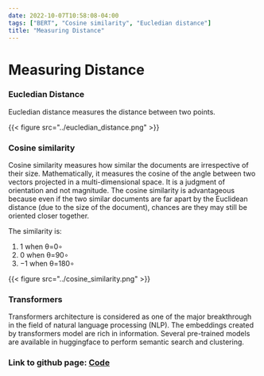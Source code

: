 ```yaml
---
date: 2022-10-07T10:58:08-04:00
tags: ["BERT", "Cosine similarity", "Eucledian distance"]
title: "Measuring Distance"
---
```


# Measuring Distance

### Eucledian Distance
Eucledian distance measures the distance between two points.

{{< figure src="../eucledian_distance.png" >}}


### Cosine similarity

Cosine similarity measures how similar the documents are irrespective of their size. Mathematically, it measures the cosine of the angle between two vectors projected in a multi-dimensional space.  It is a judgment of orientation and not magnitude. The cosine similarity is advantageous because even if the two similar documents are far apart by the Euclidean distance (due to the size of the document), chances are they may still be oriented closer together.

The similarity is:

1) 1 when θ=0∘
2) 0 when θ=90∘
3) −1 when θ=180∘

{{< figure src="../cosine_similarity.png" >}}


### Transformers

Transformers architecture is considered as one of the major breakthrough in the field of natural language processing (NLP). The embeddings created by transformers model are rich in information. Several pre-trained models are available in huggingface to perform semantic search and clustering.



### Link to github page: [Code](https://github.com/shikshya1/30_days_of_ml/tree/main/Day-7%20(Measuring%20Distance))


